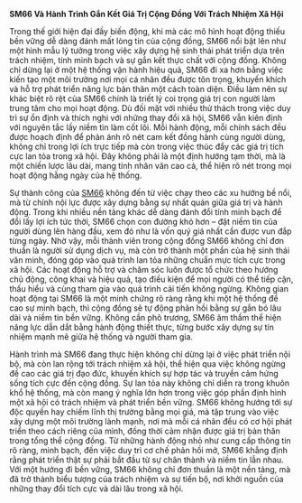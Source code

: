 **SM66 Và Hành Trình Gắn Kết Giá Trị Cộng Đồng Với Trách Nhiệm Xã Hội**

Trong thế giới hiện đại đầy biến động, khi mà các mô hình hoạt động thiếu bền vững dễ dàng đánh mất lòng tin của cộng đồng, SM66 nổi bật lên như một hình mẫu lý tưởng trong việc xây dựng hệ sinh thái phát triển dựa trên trách nhiệm, tính minh bạch và sự gắn kết thực chất với cộng đồng. Không chỉ dừng lại ở một hệ thống vận hành hiệu quả, SM66 đi xa hơn bằng việc kiến tạo một môi trường nơi mọi cá nhân đều được tôn trọng, khuyến khích và hỗ trợ phát triển năng lực bản thân một cách toàn diện. Điều làm nên sự khác biệt rõ rệt của SM66 chính là triết lý coi trọng giá trị con người làm trung tâm cho mọi hoạt động. Dù đối mặt với nhiều thử thách trong việc duy trì sự ổn định và thích nghi với những thay đổi xã hội, SM66 vẫn kiên định với nguyên tắc lấy niềm tin làm cốt lõi. Mỗi hành động, mỗi chính sách đều được hoạch định để phản ánh rõ nét cam kết đồng hành cùng người dùng, không chỉ trong lợi ích trực tiếp mà còn trong việc thúc đẩy các giá trị tích cực lan tỏa trong xã hội. Đây không phải là một định hướng tạm thời, mà là một chiến lược lâu dài, mang tính nhân văn cao cả, thể hiện rõ nét trong mọi hoạt động hằng ngày của hệ thống.

Sự thành công của <a href="https://sm66-vn.com">SM66</a> không đến từ việc chạy theo các xu hướng bề nổi, mà từ chính nội lực được xây dựng bằng sự nhất quán giữa giá trị và hành động. Trong khi nhiều nền tảng khác dễ dàng đánh đổi tính minh bạch để đổi lấy lợi ích tức thời, SM66 chọn con đường khó hơn – đặt niềm tin của người dùng lên hàng đầu, xem đó như là vốn quý giá nhất cần được vun đắp từng ngày. Nhờ vậy, mỗi thành viên trong cộng đồng SM66 không chỉ đơn thuần là người sử dụng dịch vụ, mà còn trở thành một phần của hệ sinh thái văn minh, đóng góp vào quá trình lan tỏa những chuẩn mực tích cực trong xã hội. Các hoạt động hỗ trợ và chăm sóc luôn được tổ chức theo hướng chủ động, công khai và hiệu quả, tạo điều kiện để mọi người có thể tiếp cận, thấu hiểu và cùng tham gia vào quá trình cải tiến không ngừng. Không gian hoạt động tại SM66 là một minh chứng rõ ràng rằng khi một hệ thống đề cao sự minh bạch, thì cộng đồng sẽ tự động phản hồi bằng sự gắn bó lâu dài và niềm tin bền vững. Không cần phô trương, SM66 âm thầm thể hiện năng lực dẫn dắt bằng hành động thiết thực, từng bước xây dựng sự tín nhiệm mạnh mẽ giữa hệ thống và người tham gia.

Hành trình mà SM66 đang thực hiện không chỉ dừng lại ở việc phát triển nội bộ, mà còn lan rộng tới trách nhiệm xã hội, thể hiện qua việc không ngừng đề cao các giá trị đạo đức, khuyến khích sự hợp tác và truyền cảm hứng sống tích cực đến cộng đồng. Sự lan tỏa này không chỉ diễn ra trong khuôn khổ hệ thống, mà còn mang ý nghĩa lớn hơn trong việc góp phần định hình một xã hội có trách nhiệm và phát triển bền vững. SM66 không hướng tới sự độc quyền hay chiếm lĩnh thị trường bằng mọi giá, mà tập trung vào việc xây dựng một môi trường lành mạnh, nơi mà mỗi cá nhân đều có cơ hội phát triển theo cách riêng của mình, đồng thời cảm nhận được giá trị bản thân trong tổng thể cộng đồng. Từ những hành động nhỏ như cung cấp thông tin rõ ràng, minh bạch, đến việc duy trì cơ chế phản hồi mở, SM66 khẳng định rằng phát triển thật sự phải bắt đầu từ sự chân thành và niềm tin lẫn nhau. Với một hướng đi bền vững, SM66 không chỉ đơn thuần là một nền tảng, mà đã trở thành biểu tượng của trách nhiệm và sự tiến bộ, nơi khởi nguồn của những thay đổi tích cực và dài lâu trong xã hội.
